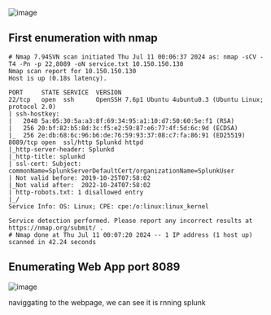 ![image](https://github.com/n16hth4wk07/n16hth4wk07.github.io/assets/87468669/4ae120bb-cfca-4097-8636-333a0acdf6b5)

## First enumeration with nmap 

```shell
# Nmap 7.94SVN scan initiated Thu Jul 11 00:06:37 2024 as: nmap -sCV -T4 -Pn -p 22,8089 -oN service.txt 10.150.150.130
Nmap scan report for 10.150.150.130
Host is up (0.18s latency).

PORT     STATE SERVICE  VERSION
22/tcp   open  ssh      OpenSSH 7.6p1 Ubuntu 4ubuntu0.3 (Ubuntu Linux; protocol 2.0)
| ssh-hostkey: 
|   2048 5a:05:30:5a:a3:8f:69:34:95:a1:10:d7:50:60:5e:f1 (RSA)
|   256 20:bf:82:b5:8d:3c:f5:e2:59:87:e6:77:4f:5d:6c:9d (ECDSA)
|_  256 2e:db:68:6c:96:b6:de:76:59:93:37:08:c7:fa:86:91 (ED25519)
8089/tcp open  ssl/http Splunkd httpd
|_http-server-header: Splunkd
|_http-title: splunkd
| ssl-cert: Subject: commonName=SplunkServerDefaultCert/organizationName=SplunkUser
| Not valid before: 2019-10-25T07:58:02
|_Not valid after:  2022-10-24T07:58:02
| http-robots.txt: 1 disallowed entry 
|_/
Service Info: OS: Linux; CPE: cpe:/o:linux:linux_kernel

Service detection performed. Please report any incorrect results at https://nmap.org/submit/ .
# Nmap done at Thu Jul 11 00:07:20 2024 -- 1 IP address (1 host up) scanned in 42.24 seconds
```


## Enumerating Web App port 8089

![image](https://github.com/n16hth4wk07/n16hth4wk07.github.io/assets/87468669/06d18c9b-a24a-4173-b89f-6dd964c723a7)

naviggating to the webpage, we can see it is rnning splunk 









